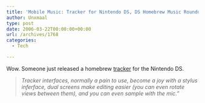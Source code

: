 ```yaml
---
title: 'Mobile Music: Tracker for Nintendo DS, DS Homebrew Music Roundup – createdigitalmusic.com'
author: Unxmaal
type: post
date: 2006-03-22T00:00:00+00:00
url: /archives/1768
categories:
  - Tech

---
```

Wow. Someone just released a homebrew [tracker][1] for the Nintendo DS. 

> _Tracker interfaces, normally a pain to use, become a joy with a stylus inferface, dual screens make editing easier (you can even rotate views between them), and you can even sample with the mic.&#8221;_

 [1]: http://createdigitalmusic.com/index.php?option=com_content&task=view&id=1230&Itemid=44